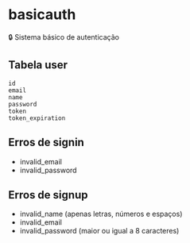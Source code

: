 # basicauth
:lock: Sistema básico de autenticação

## Tabela user
```
id
email
name
password
token
token_expiration
```

## Erros de signin
- invalid_email
- invalid_password

## Erros de signup
- invalid_name (apenas letras, números e espaços)
- invalid_email
- invalid_password (maior ou igual a 8 caracteres)